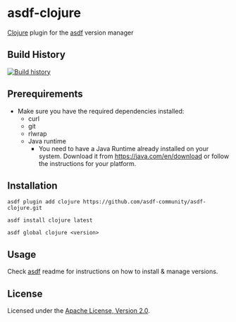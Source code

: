 # asdf-clojure

[Clojure](http://clojure.org) plugin for the
[asdf](https://github.com/asdf-vm/asdf) version manager

## Build History

[![Build history](https://buildstats.info/github/chart/asdf-community/asdf-clojure?branch=master)](https://github.com/asdf-community/asdf-clojure/actions)

## Prerequirements

- Make sure you have the required dependencies installed:
  - curl
  - git
  - rlwrap
  - Java runtime
    - You need to have a Java Runtime already installed on your system. Download
      it from https://java.com/en/download or follow the instructions for your
      platform.

## Installation

```shell
asdf plugin add clojure https://github.com/asdf-community/asdf-clojure.git
```

```shell
asdf install clojure latest
```

```shell
asdf global clojure <version>
```

## Usage

Check [asdf](https://github.com/asdf-vm/asdf) readme for instructions on how to
install & manage versions.

## License

Licensed under the
[Apache License, Version 2.0](https://www.apache.org/licenses/LICENSE-2.0).
